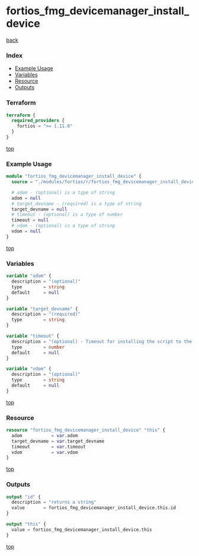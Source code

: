 # fortios_fmg_devicemanager_install_device

[back](../fortios.md)

### Index

- [Example Usage](#example-usage)
- [Variables](#variables)
- [Resource](#resource)
- [Outputs](#outputs)

### Terraform

```terraform
terraform {
  required_providers {
    fortios = ">= 1.11.0"
  }
}
```

[top](#index)

### Example Usage

```terraform
module "fortios_fmg_devicemanager_install_device" {
  source = "./modules/fortios/r/fortios_fmg_devicemanager_install_device"

  # adom - (optional) is a type of string
  adom = null
  # target_devname - (required) is a type of string
  target_devname = null
  # timeout - (optional) is a type of number
  timeout = null
  # vdom - (optional) is a type of string
  vdom = null
}
```

[top](#index)

### Variables

```terraform
variable "adom" {
  description = "(optional)"
  type        = string
  default     = null
}

variable "target_devname" {
  description = "(required)"
  type        = string
}

variable "timeout" {
  description = "(optional) - Timeout for installing the script to the target, default: 3 minutes"
  type        = number
  default     = null
}

variable "vdom" {
  description = "(optional)"
  type        = string
  default     = null
}
```

[top](#index)

### Resource

```terraform
resource "fortios_fmg_devicemanager_install_device" "this" {
  adom           = var.adom
  target_devname = var.target_devname
  timeout        = var.timeout
  vdom           = var.vdom
}
```

[top](#index)

### Outputs

```terraform
output "id" {
  description = "returns a string"
  value       = fortios_fmg_devicemanager_install_device.this.id
}

output "this" {
  value = fortios_fmg_devicemanager_install_device.this
}
```

[top](#index)
